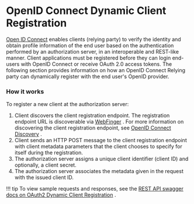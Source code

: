 # OpenID Connect Dynamic Client Registration

[Open ID Connect](http://openid.net/connect/) enables clients (relying
party) to verify the identity and obtain profile information of the end
user based on the authentication performed by an authorization server,
in an interoperable and REST-like manner. Client applications must be
registered before they can login end-users with OpenID Connect or
receive OAuth 2.0 access tokens. The following section provides
information on how an OpenID Connect Relying party can dynamically
register with the end user's OpenID provider.

### How it works

To register a new client at the authorization server:

1.  Client discovers the client registration endpoint. The registration
    endpoint URL is discoverable via
    [WebFinger](http://openid.net/specs/openid-connect-discovery-1_0.html)
    . For more information on discovering the client registration
    endpoint, see [OpenID Connect Discovery](../../learn/openid-connect-discovery)
    .
2.  Client sends an HTTP POST message to the client registration
    endpoint with client metadata parameters that the client chooses to
    specify for itself during the registration.
3.  The authorization server assigns a unique client identifier (client
    ID) and optionally, a client secret.
4.  The authorization server associates the metadata given in the
    request with the issued client ID.

!!! tip
    To view sample requests and responses, see the [REST API swagger docs on
    OAuth2 Dynamic Client
    Registration](https://docs.wso2.com/display/IS580/apidocs/OAuth2-dynamic-client-registration/)
    .
    
